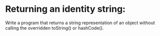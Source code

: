 # Returning an identity string:
Write a program that returns a string representation of an object without calling the overridden toString() or hashCode().